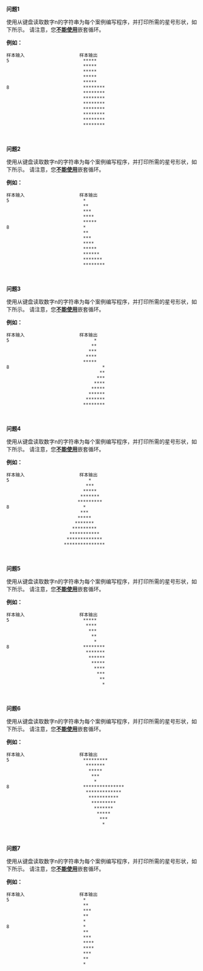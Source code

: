 **问题1**

使用从键盘读取数字n的字符串为每个案例编写程序，并打印所需的星号形状，如下所示。 请注意，您<u>**不能使用**</u>嵌套循环。

**例如：**

```
样本输入                    样本输出
5                           *****
                            *****
                            *****
                            *****
                            *****
8                           ********
                            ********
                            ********
                            ********
                            ********
                            ********
                            ********
                            ********
```

<br>

**问题2**

使用从键盘读取数字n的字符串为每个案例编写程序，并打印所需的星号形状，如下所示。 请注意，您<u>**不能使用**</u>嵌套循环。


**例如：**

```
样本输入                    样本输出
5                           *
                            **
                            ***
                            ****
                            *****
8                           *
                            **
                            ***
                            ****
                            *****
                            ******
                            *******
                            ********
```

<br>

**问题3**

使用从键盘读取数字n的字符串为每个案例编写程序，并打印所需的星号形状，如下所示。 请注意，您<u>**不能使用**</u>嵌套循环。

**例如：**

```
样本输入                    样本输出
5                               *
                               **
                              ***
                             ****
                            *****
8                                  *
                                  **
                                 ***
                                ****
                               *****
                              ******
                             *******
                            ********
```

<br>

**问题4**

使用从键盘读取数字n的字符串为每个案例编写程序，并打印所需的星号形状，如下所示。 请注意，您<u>**不能使用**</u>嵌套循环。

**例如：**

```
样本输入                    样本输出
5                             *
                             ***
                            *****
                           *******
                          *********
8                           *
                           ***
                          *****
                         *******
                        *********
                       ***********
                      *************
                     ***************
```

<br>

**问题5**

使用从键盘读取数字n的字符串为每个案例编写程序，并打印所需的星号形状，如下所示。 请注意，您<u>**不能使用**</u>嵌套循环。

**例如：**

```
样本输入                    样本输出
5                           *****
                             ****
                              ***
                               **
                                *
8                           ********
                             *******
                              ******
                               *****
                                ****
                                 ***
                                  **
                                   *
```

<br>

**问题6**

使用从键盘读取数字n的字符串为每个案例编写程序，并打印所需的星号形状，如下所示。 请注意，您<u>**不能使用**</u>嵌套循环。

**例如：**

```
样本输入                    样本输出
5                           *********
                             *******
                              *****
                               ***
                                *
8                           ***************
                             *************
                              ***********
                               *********
                                *******
                                 *****
                                  ***
                                   *
```

<br>

**问题7**

使用从键盘读取数字n的字符串为每个案例编写程序，并打印所需的星号形状，如下所示。 请注意，您<u>**不能使用**</u>嵌套循环。

**例如：**

```
样本输入                    样本输出
5                           *
                            **
                            ***
                            **
                            *
8                           *
                            **
                            ***
                            ****
                            ****
                            ***
                            **
                            *
```

